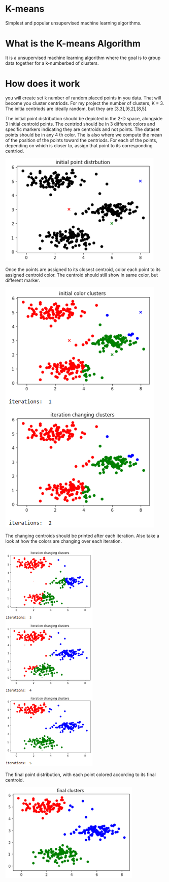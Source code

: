 # K-means
Simplest and popular unsupervised machine learning algorithms.
# What is the K-means Algorithm
It is a unsupervised machine learning algorithm where the goal is to group data together for a k-numberbed of clusters. 

# How does it work 
you will create set k number of random placed points in you data. That will become you cluster centriods.
For my project the number of clusters, K = 3. The initia centriods are ideally random, but they are [3,3],[6,2],[8,5].

The initial point distribution should be depicted in the 2-D space, alongside 3
initial centroid points. The centriod should be in 3 different colors and specific
markers indicating they are centroids and not points. The dataset points should
be in any 4 th color. The is also where we compute the mean of the position of the points toward the centriods. For each of the points, depending on which is closer to, assign that point to its corresponding centriod. <br>

![](img/initial.PNG) <br>

Once the points are assigned to its closest
centroid, color each point to its assigned centroid color. The centroid should still
show in same color, but different marker. <br>

![](img/iterations.PNG) <br>

The changing centroids should be printed after each iteration. Also take a look at how the colors are changing over each iteration. <br>

![](img/results.PNG) <br>

The final point distribution, with each point colored according to its final
centroid. <br>

![](img/final.PNG) <br>
